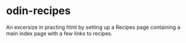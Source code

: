 # odin-recipes

An excersize in practing html by setting up a Recipes page containing a main index page with a few links to recipes.
